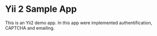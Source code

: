 Yii 2 Sample App
================================

This is an Yii2 demo app. In this app were implemented authentification, CAPTCHA and emailing.
